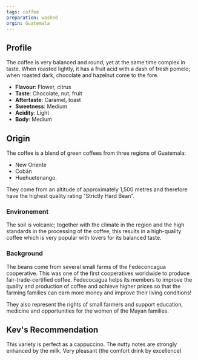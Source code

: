 ```yaml
---
tags: coffee
preparation: washed
orgin: Guatemala
---
```


## Profile

The coffee is very balanced and round, yet at the same time complex in taste. When roasted lightly, it has a fruit acid
with a dash of fresh pomelo; when roasted dark, chocolate and hazelnut come to the fore.

- **Flavour**: Flower, citrus
- **Taste**: Chocolate, nut, fruit
- **Aftertaste**: Caramel, toast
- **Sweetness**: Medium
- **Acidity**: Light
- **Body**: Medium

## Origin

The coffee is a blend of green coffees from three regions of Guatemala:

- New Oriente
- Cobán
- Huehuetenango.

They come from an altitude of approximately 1,500 metres and therefore have the highest quality rating "Strictly Hard
Bean".

### Environement

The soil is volcanic; together with the climate in the region and the high standards in the processing of the coffee,
this results in a high-quality coffee which is very popular with lovers for its balanced taste.

### Background

The beans come from several small farms of the Fedeconcagua cooperative. This was one of the first cooperatives
worldwide to produce fair-trade-certified coffee. Fedecocagua helps its members to improve the quality and production of
coffee and achieve higher prices so that the farming families can earn more money and improve their living conditions!

They also represent the rights of small farmers and support education, medicine and opportunities for the women of the
Mayan families.

## Kev's Recommendation

This variety is perfect as a cappuccino. The nutty notes are strongly enhanced by the milk. Very pleasant (the comfort
drink by excellence)
